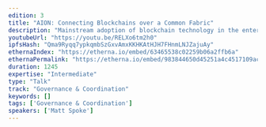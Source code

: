 ```yaml
---
edition: 3
title: "AION: Connecting Blockchains over a Common Fabric"
description: "Mainstream adoption of blockchain technology in the enterprise ecosystem has been impeded due to inherent limitations of scaling individual blockchain networks. We are introducing AION – a multi-tiered blockchain system designed to address some of these core challenges. Core to our hypothesis is the idea that many blockchains will be created to solve unique business challenges, within unique industries. As such, the AION Network is designed to support many custom blockchain architectures, while providing a trustless mechanism for cross-chain interoperability. By utilizing our concept of “bridges”, this multi-tiered blockchain model will allow the creation of layers of connecting blockchain networks that are able to communicate and transact among each other."
youtubeUrl: "https://youtu.be/RELXo6tm2h0"
ipfsHash: "Qma9Ryqq7ypkqmbSzGxvAmxKKHKAtHJH7FHnmLNJZajuAy"
ethernaIndex: "https://etherna.io/embed/63465538c02259b06a2ffb6a"
ethernaPermalink: "https://etherna.io/embed/983844650d45251a4c4517109ac58af334f8806099f3357aa6698d3d1ce3aa25"
duration: 1245
expertise: "Intermediate"
type: "Talk"
track: "Governance & Coordination"
keywords: []
tags: ['Governance & Coordination']
speakers: ['Matt Spoke']
---
```

